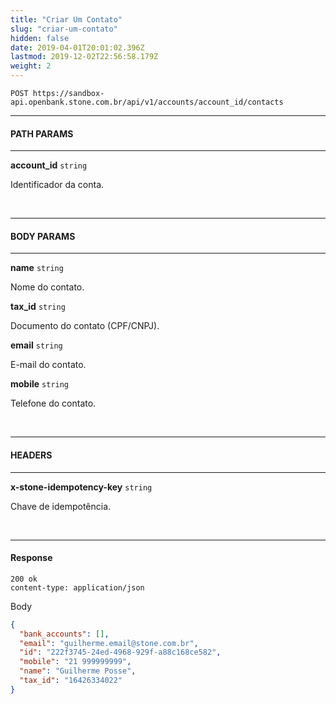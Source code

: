 ```yaml
---
title: "Criar Um Contato"
slug: "criar-um-contato"
hidden: false
date: 2019-04-01T20:01:02.396Z
lastmod: 2019-12-02T22:56:58.179Z
weight: 2
---
```


```
POST https://sandbox-api.openbank.stone.com.br/api/v1/accounts/account_id/contacts
```

---

#### **PATH PARAMS**

---

**account_id**  `string`

Identificador da conta.

<br>

---

#### **BODY PARAMS**

---

**name**  `string`

Nome do contato.

**tax_id**  `string`

Documento do contato (CPF/CNPJ).

**email**  `string`

E-mail do contato.

**mobile**  `string`

Telefone do contato.

<br>

---

#### **HEADERS**

---

**x-stone-idempotency-key**  `string`

Chave de idempotência.

<br>

---

#### **Response**

```
200 ok
content-type: application/json
```
Body
```json
{
  "bank_accounts": [],
  "email": "guilherme.email@stone.com.br",
  "id": "222f3745-24ed-4968-929f-a88c168ce582",
  "mobile": "21 999999999",
  "name": "Guilherme Posse",
  "tax_id": "16426334022"
}
```
